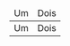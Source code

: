 
<style>
  td {
    border-color: transparent;
  }
</style>
<table style="border-color: transparent">
  <thead>
    <tr>
      <td>Um</td>
      <td>Dois</td>
    </tr>
  </thead>
  <tbody>
    <tr>
      <td>Um</td>
      <td>Dois</td>
    </tr>
  </tbody>
</table>
